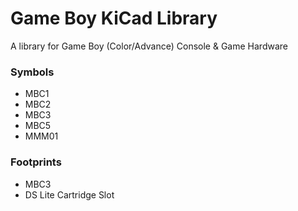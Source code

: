# Game Boy KiCad Library
A library for Game Boy (Color/Advance) Console &amp; Game Hardware

### Symbols

- MBC1
- MBC2
- MBC3
- MBC5
- MMM01


### Footprints

- MBC3
- DS Lite Cartridge Slot